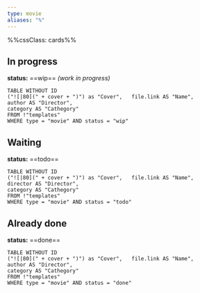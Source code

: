 ```yaml
---
type: movie
aliases: "%"
---
```

%%cssClass: cards%%
## In progress
**status:** ==wip== *(work in progress)*
```dataview
TABLE WITHOUT ID	
("![|80](" + cover + ")") as "Cover",	file.link AS "Name",	
author AS "Director",	
category AS "Cathegory"
FROM !"templates"
WHERE type = "movie" AND status = "wip"
```
## Waiting
**status:** ==todo==
```dataview
TABLE WITHOUT ID	
("![|80](" + cover + ")") as "Cover",	file.link AS "Name",
director AS "Director",
category AS "Cathegory"
FROM !"templates"
WHERE type = "movie" AND status = "todo"
```
## Already done
**status:** ==done==
```dataview
TABLE WITHOUT ID	
("![|80](" + cover + ")") as "Cover",	file.link AS "Name",	
author AS "Director",
category AS "Cathegory"
FROM !"templates"
WHERE type = "movie" AND status = "done"
```

